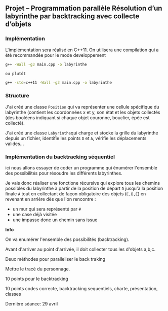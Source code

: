 ## Projet – Programmation parallèle Résolution d’un labyrinthe par backtracking avec collecte d’objets



### Implémentation 

L'implémentation sera réalisé en C++11. On utilisera une compilation qui a été recommandée pour le mode developpement

```bash
g++ -Wall -g3 main.cpp -o labyrinthe

ou plutôt

g++ -std=c++11 -Wall -g3 main.cpp -o labyrinthe
```



### Structure

J'ai créé une classe `Position` qui va représenter une cellule spécifique du labyrinthe (contient les coordonnées x et y, son état et les objets collectés (des booléens indiquant si chaque objet couronne, bouclier, épée est collecté).

J'ai créé une classe `Labyrinthe`qui charge et stocke la grille du labyrinthe depuis un fichier, identifie les points `D`  et `A`, vérifie les déplacements valides...



### Implémentation du backtracking séquentiel

ici nous allons essayer de coder un programme qui énumérer l'ensemble des  possibilités pour résoudre les différents labyrinthes. 

Je vais donc réaliser une fonctione récursive qui explore tous les chemins possibles du labyrinthe à partir de la position de départ `D`  jusqu'à la position finale `A` tout en collectant de façon obligatoire des objets (`C,B,E`) en revenant en arrière dès que l'on rencontre :

- un mur qui sera représenté par `#`
- une case déjà visitée
- une impasse donc un chemin sans issue















**Info**

On va enumérer l'ensemble des possibilités (backtracking).

Avant d'arriver au point d'arrivée, il doit collecter tous les d'objets a,b,c.

Deux méthodes pour paralleliser le back traking

Mettre le tracé du personnage.

10 points pour le backtracking 

10 points codes correcte, backtracking sequentiels, charte, présentation, classes

Dernière séance: 29 avril 









